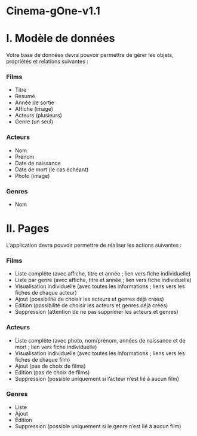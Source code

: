 # Cinema-gOne-v1.1

<h1>I. Modèle de données</h1> 

<p>
  Votre base de données devra pouvoir permettre de gérer les objets, propriétés et relations
  suivantes :
</p>

<h3>Films</h3>
<ul>
  <li>Titre</li>
  <li>Résumé</li>
  <li>Année de sortie</li>
  <li>Affiche (image)</li>
  <li>Acteurs (plusieurs)</li>
  <li>Genre (un seul)</li>
</ul>
<h3>Acteurs</h3>
<ul>
  <li>Nom</li>
  <li>Prénom</li>
  <li>Date de naissance</li>
  <li>Date de mort (le cas échéant)</li>
  <li>Photo (image)</li>
</ul>
<h3>Genres</h3>
<ul>
  <li>Nom</li>
</ul>   
<h1>II. Pages</h1> 
L’application devra pouvoir permettre de réaliser les actions suivantes :

<h3>Films</h3>
<ul>
  <li>Liste complète (avec affiche, titre et année ; lien vers fiche individuelle)</li>
  <li>Liste par genre (avec affiche, titre et année ; lien vers fiche individuelle)</li>
  <li>Visualisation individuelle (avec toutes les informations ; liens vers les fiches
de chaque acteur)</li>
  <li>Ajout (possibilité de choisir les acteurs et genres déjà créés)</li>
  <li>Edition (possibilité de choisir les acteurs et genres déjà créés)</li>
  <li>Suppression (attention de ne pas supprimer les acteurs et genres)</li>
</ul>
<h3>Acteurs</h3>
<ul>
  <li>Liste complète (avec photo, nom/prénom, années de naissance et de mort ;
lien vers fiche individuelle)</li>
  <li>Visualisation individuelle (avec toutes les informations ; liens vers les fiches
de chaque film)</li>
  <li>Ajout (pas de choix de films)</li>
  <li>Edition (pas de choix de films)</li>
  <li>Suppression (possible uniquement si l’acteur n’est lié à aucun film)</li>
</ul>
<h3>Genres</h3>
<ul>
  <li>Liste</li>
  <li>Ajout</li>
  <li>Edition</li>
  <li>Suppression (possible uniquement si le genre n’est lié à aucun film)</li>
</ul>

